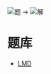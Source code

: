 ![题](http://wiki.logic-masters.de/images/3/3c/Achtelwenden-A150px.png) ->
![解](http://wiki.logic-masters.de/images/8/8f/Achtelwenden-L150px.png)

# 题库
- [LMD](https://logic-masters.de/Raetselportal/Suche/erweitert.php?chlang=en&tag_id=2071)